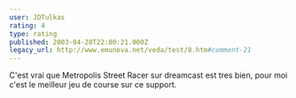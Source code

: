 ```yaml
---
user: JDTulkas
rating: 4
type: rating
published: 2003-04-20T22:00:21.000Z
legacy_url: http://www.emunova.net/veda/test/8.htm#comment-21
---
```

C'est vrai que Metropolis Street Racer sur dreamcast est tres bien, pour moi c'est le meilleur jeu de course sur ce support.